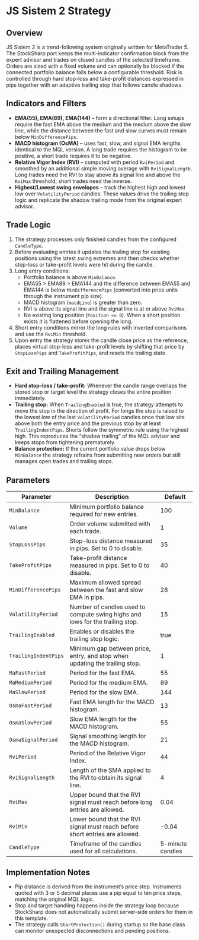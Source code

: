 # JS Sistem 2 Strategy

## Overview
JS Sistem 2 is a trend-following system originally written for MetaTrader 5. The StockSharp port keeps the multi-indicator confirmation block from the expert advisor and trades on closed candles of the selected timeframe. Orders are sized with a fixed volume and can optionally be blocked if the connected portfolio balance falls below a configurable threshold. Risk is controlled through hard stop-loss and take-profit distances expressed in pips together with an adaptive trailing stop that follows candle shadows.

## Indicators and Filters
- **EMA(55), EMA(89), EMA(144)** – form a directional filter. Long setups require the fast EMA above the medium and the medium above the slow line, while the distance between the fast and slow curves must remain below `MinDifferencePips`.
- **MACD histogram (OsMA)** – uses fast, slow, and signal EMA lengths identical to the MQL version. A long trade requires the histogram to be positive, a short trade requires it to be negative.
- **Relative Vigor Index (RVI)** – computed with period `RviPeriod` and smoothed by an additional simple moving average with `RviSignalLength`. Long trades need the RVI to stay above its signal line and above the `RviMax` threshold; short trades need the inverse.
- **Highest/Lowest swing envelopes** – track the highest high and lowest low over `VolatilityPeriod` candles. These values drive the trailing stop logic and replicate the shadow trailing mode from the original expert advisor.

## Trade Logic
1. The strategy processes only finished candles from the configured `CandleType`.
2. Before evaluating entries it updates the trailing stop for existing positions using the latest swing extremes and then checks whether stop-loss or take-profit levels were hit during the candle.
3. Long entry conditions:
   - Portfolio balance is above `MinBalance`.
   - EMA55 > EMA89 > EMA144 and the difference between EMA55 and EMA144 is below `MinDifferencePips` (converted into price units through the instrument pip size).
   - MACD histogram (`macdLine`) is greater than zero.
   - RVI is above its signal line and the signal line is at or above `RviMax`.
   - No existing long position (`Position <= 0`). When a short position exists it is flattened before opening the long.
4. Short entry conditions mirror the long rules with inverted comparisons and use the `RviMin` threshold.
5. Upon entry the strategy stores the candle close price as the reference, places virtual stop-loss and take-profit levels by shifting that price by `StopLossPips` and `TakeProfitPips`, and resets the trailing state.

## Exit and Trailing Management
- **Hard stop-loss / take-profit:** Whenever the candle range overlaps the stored stop or target level the strategy closes the entire position immediately.
- **Trailing stop:** When `TrailingEnabled` is true, the strategy attempts to move the stop in the direction of profit. For longs the stop is raised to the lowest low of the last `VolatilityPeriod` candles once that low sits above both the entry price and the previous stop by at least `TrailingIndentPips`. Shorts follow the symmetric rule using the highest high. This reproduces the “shadow trailing” of the MQL advisor and keeps stops from tightening prematurely.
- **Balance protection:** If the current portfolio value drops below `MinBalance` the strategy refrains from submitting new orders but still manages open trades and trailing stops.

## Parameters
| Parameter | Description | Default |
| --- | --- | --- |
| `MinBalance` | Minimum portfolio balance required for new entries. | 100 |
| `Volume` | Order volume submitted with each trade. | 1 |
| `StopLossPips` | Stop-loss distance measured in pips. Set to 0 to disable. | 35 |
| `TakeProfitPips` | Take-profit distance measured in pips. Set to 0 to disable. | 40 |
| `MinDifferencePips` | Maximum allowed spread between the fast and slow EMA in pips. | 28 |
| `VolatilityPeriod` | Number of candles used to compute swing highs and lows for the trailing stop. | 15 |
| `TrailingEnabled` | Enables or disables the trailing stop logic. | true |
| `TrailingIndentPips` | Minimum gap between price, entry, and stop when updating the trailing stop. | 1 |
| `MaFastPeriod` | Period for the fast EMA. | 55 |
| `MaMediumPeriod` | Period for the medium EMA. | 89 |
| `MaSlowPeriod` | Period for the slow EMA. | 144 |
| `OsmaFastPeriod` | Fast EMA length for the MACD histogram. | 13 |
| `OsmaSlowPeriod` | Slow EMA length for the MACD histogram. | 55 |
| `OsmaSignalPeriod` | Signal smoothing length for the MACD histogram. | 21 |
| `RviPeriod` | Period of the Relative Vigor Index. | 44 |
| `RviSignalLength` | Length of the SMA applied to the RVI to obtain its signal line. | 4 |
| `RviMax` | Upper bound that the RVI signal must reach before long entries are allowed. | 0.04 |
| `RviMin` | Lower bound that the RVI signal must reach before short entries are allowed. | -0.04 |
| `CandleType` | Timeframe of the candles used for all calculations. | 5-minute candles |

## Implementation Notes
- Pip distance is derived from the instrument’s price step. Instruments quoted with 3 or 5 decimal places use a pip equal to ten price steps, matching the original MQL logic.
- Stop and target handling happens inside the strategy loop because StockSharp does not automatically submit server-side orders for them in this template.
- The strategy calls `StartProtection()` during startup so the base class can monitor unexpected disconnections and pending positions.
